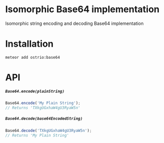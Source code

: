 Isomorphic Base64 implementation
=====
Isomorphic string encoding and decoding Base64 implementation

# Installation
```shell
meteor add ostrio:base64
```

# API
##### `Base64.encode(plainString)`
```js
Base64.encode('My Plain String');
// Returns 'TXkgUGxhaW4gU3RyaW5n'
```

##### `Base64.decode(base64EncodedString)`
```js
Base64.decode('TXkgUGxhaW4gU3RyaW5n');
// Returns 'My Plain String'
```